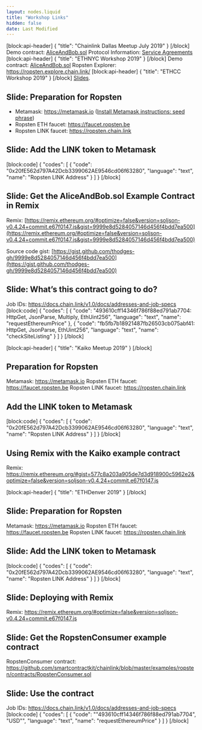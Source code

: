 ```yaml
---
layout: nodes.liquid
title: "Workshop Links"
hidden: false
date: Last Modified
---
```

[block:api-header]
{
  "title": "Chainlink Dallas Meetup July 2019"
}
[/block]
Demo contract: <a href="https://remix.ethereum.org/#gist=070948b314a98bbab72fd8aafb9ca42a&optimize=true&version=soljson-v0.4.24+commit.e67f0147.js&evmVersion=null&appVersion=0.7.7" target="_blank">AliceAndBob.sol</a>
Protocol Information: <a href="https://github.com/smartcontractkit/chainlink/wiki/Protocol-Information#service-agreements" target="_blank">Service Agreements</a>
[block:api-header]
{
  "title": "ETHNYC Workshop 2019"
}
[/block]
Demo contract: <a href="https://remix.ethereum.org/#gist=3cdabb048a50da738062bb726af60bd1&optimize=true&version=soljson-v0.4.24+commit.e67f0147.js" target="_blank">AliceAndBob.sol</a>
Ropsten Explorer: <a href="https://ropsten.explorer.chain.link/" target="_blank">https://ropsten.explore.chain.link/</a>
[block:api-header]
{
  "title": "ETHCC Workshop 2019"
}
[/block]
[Slides](https://docs.google.com/presentation/d/12BzFXmRh2e7_Ca3s362deaeIc5Z1IRjbFz3CGdDk_zI/view).

## Slide: Preparation for Ropsten

- Metamask: <a href="https://metamask.io" target="_blank">https://metamask.io</a> ([Install Metamask instructions: seed phrase](https://www.youtube.com/watch?v=AqNULIvIlJ8#t=2m46))
- Ropsten ETH faucet: <a href="https://faucet.ropsten.be" target="_blank">https://faucet.ropsten.be</a>
- Ropsten LINK faucet: <a href="https://ropsten.chain.link" target="_blank">https://ropsten.chain.link</a>

## Slide: Add the LINK token to Metamask
[block:code]
{
  "codes": [
    {
      "code": "0x20fE562d797A42Dcb3399062AE9546cd06f63280",
      "language": "text",
      "name": "Ropsten LINK Address"
    }
  ]
}
[/block]
## Slide: Get the AliceAndBob.sol Example Contract in Remix

Remix: [https://remix.ethereum.org/#optimize=false&version=soljson-v0.4.24+commit.e67f0147.js&gist=9999e8d5284057146d456f4bdd7ea500](https://remix.ethereum.org/#optimize=false&version=soljson-v0.4.24+commit.e67f0147.js&gist=9999e8d5284057146d456f4bdd7ea500)

Source code gist: [https://gist.github.com/thodges-gh/9999e8d5284057146d456f4bdd7ea500](https://gist.github.com/thodges-gh/9999e8d5284057146d456f4bdd7ea500)

## Slide: What’s this contract going to do?

Job IDs: <a href="https://docs.chain.link/v1.0/docs/addresses-and-job-specs" target="_blank">https://docs.chain.link/v1.0/docs/addresses-and-job-specs</a>
[block:code]
{
  "codes": [
    {
      "code": "493610cff14346f786f88ed791ab7704: HttpGet, JsonParse, Multiply, EthUint256",
      "language": "text",
      "name": "requestEthereumPrice"
    },
    {
      "code": "fb5fb7b18921487fb26503cb075abf41: HttpGet, JsonParse, EthUint256",
      "language": "text",
      "name": "checkSiteListing"
    }
  ]
}
[/block]

[block:api-header]
{
  "title": "Kaiko Meetup 2019"
}
[/block]
## Preparation for Ropsten

Metamask: <a href="https://metamask.io" target="_blank">https://metamask.io</a>
Ropsten ETH faucet: <a href="https://faucet.ropsten.be" target="_blank">https://faucet.ropsten.be</a>
Ropsten LINK faucet: <a href="https://ropsten.chain.link" target="_blank">https://ropsten.chain.link</a>

## Add the LINK token to Metamask
[block:code]
{
  "codes": [
    {
      "code": "0x20fE562d797A42Dcb3399062AE9546cd06f63280",
      "language": "text",
      "name": "Ropsten LINK Address"
    }
  ]
}
[/block]
## Using Remix with the Kaiko example contract

Remix: <a href="https://remix.ethereum.org/#gist=577c8a203a905de7d3d918900c5962e2&optimize=false&version=soljson-v0.4.24+commit.e67f0147.js" target="_blank">https://remix.ethereum.org/#gist=577c8a203a905de7d3d918900c5962e2&optimize=false&version=soljson-v0.4.24+commit.e67f0147.js</a>

[block:api-header]
{
  "title": "ETHDenver 2019"
}
[/block]
## Slide: Preparation for Ropsten

Metamask: <a href="https://metamask.io" target="_blank">https://metamask.io</a>
Ropsten ETH faucet: <a href="https://faucet.ropsten.be" target="_blank">https://faucet.ropsten.be</a>
Ropsten LINK faucet: <a href="https://ropsten.chain.link" target="_blank">https://ropsten.chain.link</a>

## Slide: Add the LINK token to Metamask
[block:code]
{
  "codes": [
    {
      "code": "0x20fE562d797A42Dcb3399062AE9546cd06f63280",
      "language": "text",
      "name": "Ropsten LINK Address"
    }
  ]
}
[/block]
## Slide: Deploying with Remix

Remix: <a href="https://remix.ethereum.org/#optimize=false&version=soljson-v0.4.24+commit.e67f0147.js" target="_blank">https://remix.ethereum.org/#optimize=false&version=soljson-v0.4.24+commit.e67f0147.js</a>

## Slide: Get the RopstenConsumer example contract

RopstenConsumer contract: <a href="https://github.com/smartcontractkit/chainlink/blob/master/examples/ropsten/contracts/RopstenConsumer.sol" target="_blank">https://github.com/smartcontractkit/chainlink/blob/master/examples/ropsten/contracts/RopstenConsumer.sol</a>

## Slide: Use the contract

Job IDs: <a href="https://docs.chain.link/v1.0/docs/addresses-and-job-specs" target="_blank">https://docs.chain.link/v1.0/docs/addresses-and-job-specs</a>
[block:code]
{
  "codes": [
    {
      "code": "\"493610cff14346f786f88ed791ab7704\", \"USD\"",
      "language": "text",
      "name": "requestEthereumPrice"
    }
  ]
}
[/block]
